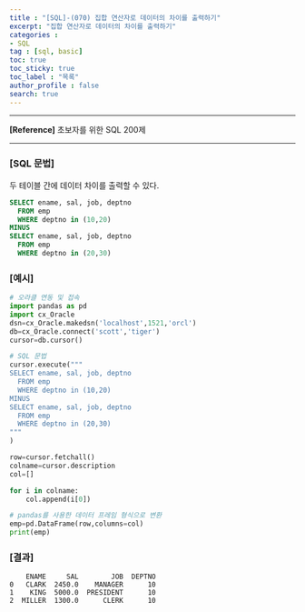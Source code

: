 ```yaml
---
title : "[SQL]-(070) 집합 연산자로 데이터의 차이를 출력하기"
excerpt: "집합 연산자로 데이터의 차이를 출력하기"
categories :
- SQL
tag : [sql, basic]
toc: true
toc_sticky: true
toc_label : "목록"
author_profile : false
search: true
---
```


---
**[Reference]** 초보자를 위한 SQL 200제

---

### [SQL 문법]
두 테이블 간에 데이터 차이를 출력할 수 있다.

```sql
SELECT ename, sal, job, deptno
  FROM emp
  WHERE deptno in (10,20)
MINUS
SELECT ename, sal, job, deptno
  FROM emp
  WHERE deptno in (20,30)
```
### [예시]
```python
# 오라클 연동 및 접속
import pandas as pd
import cx_Oracle
dsn=cx_Oracle.makedsn('localhost',1521,'orcl')
db=cx_Oracle.connect('scott','tiger')
cursor=db.cursor()

# SQL 문법
cursor.execute("""
SELECT ename, sal, job, deptno
  FROM emp
  WHERE deptno in (10,20)
MINUS
SELECT ename, sal, job, deptno
  FROM emp
  WHERE deptno in (20,30)
"""
)

row=cursor.fetchall()
colname=cursor.description
col=[]

for i in colname:
    col.append(i[0])

# pandas를 사용한 데이터 프레임 형식으로 변환
emp=pd.DataFrame(row,columns=col)
print(emp)
```
### [결과]
        ENAME     SAL        JOB  DEPTNO
    0   CLARK  2450.0    MANAGER      10
    1    KING  5000.0  PRESIDENT      10
    2  MILLER  1300.0      CLERK      10
    
